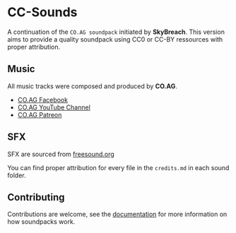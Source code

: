 # CC-Sounds
A continuation of the `CO.AG soundpack` initiated by **SkyBreach**.
This version aims to provide a quality soundpack using CC0 or CC-BY ressources with proper attribution.

## Music
All music tracks were composed and produced by **CO.AG**.

- [CO.AG Facebook](https://www.facebook.com/COAG-Music-146339785905623/)
- [CO.AG YouTube Channel](https://www.youtube.com/channel/UCcavSftXHgxLBWwLDm_bNvA)
- [CO.AG Patreon](https://www.patreon.com/user?u=3550597)

## SFX
SFX are sourced from [freesound.org](https://freesound.org/)

You can find proper attribution for every file in the `credits.md` in each sound folder.

## Contributing
Contributions are welcome, see the [documentation](https://github.com/CleverRaven/Cataclysm-DDA/blob/master/doc/SOUNDPACKS.md)
for more information on how soundpacks work.
